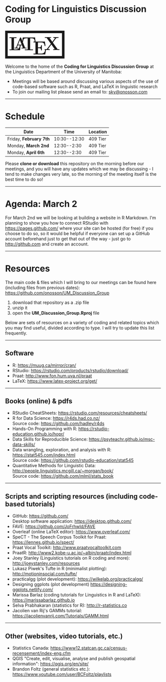 # Coding for Linguistics Discussion Group

<img src="images/LaTeXthickLogo.png" style="width:35%; border:8px solid; margin-right: 25px">

Welcome to the home of the **Coding for Linguistics Discussion Group** at the Linguistics Department of the University of Manitoba:

* Meetings will be based around discussing various aspects of the use of code-based software such as R, Praat, and LaTeX in linguistic research
* To join our mailing list please send an email to: <sky@onosson.com>

---

# Schedule

Date | Time | Location
-|-|-
Friday, **February 7th** | 10:30--12:30 | 409 Tier
Monday, **March 2nd** | 12:30--2:30 | 409 Tier
Monday, **April 6th** | 12:30--2:30 | 409 Tier

Please **clone or download** this repository on the morning before our meetings, and you will have any updates which we may be discussing - I tend to make changes very late, so the morning of the meeting itself is the best time to do so!

---

# Agenda: March 2

For March 2nd we will be looking at building a website in R Markdown. I'm planning to show you how to connect RStudio with https://pages.github.com/ where your site can be hosted (for free) if you choose to do so, so it would be helpful if everyone can set up a GitHub account beforehand just to get that out of the way - just go to http://github.com and create an account.

---

# Resources

The main code & files which I will bring to our meetings can be found here (including files from previous dates): https://github.com/onosson/UM_Discussion_Group

1. download that repository as a .zip file
1. unzip it
1. open the **UM_Discussion_Group.Rproj** file

Below are sets of resources on a variety of coding and related topics which you may find useful, divided according to type. I will try to update this list frequently.

---

## Software

* R: https://muug.ca/mirror/cran/
* RStudio: https://rstudio.com/products/rstudio/download/
* Praat: http://www.fon.hum.uva.nl/praat
* LaTeX: https://www.latex-project.org/get/

---

## Books (online) & pdfs

* RStudio CheatSheets: https://rstudio.com/resources/cheatsheets/
* R for Data Science: https://r4ds.had.co.nz/ <br> Source code: https://github.com/hadley/r4ds
* Hands-On Programming with R: https://rstudio-education.github.io/hopr/
* Data Skills for Reproducible Science: https://psyteachr.github.io/msc-data-skills/
* Data wrangling, exploration, and analysis with R: https://stat545.com/index.html <br> Source code: https://github.com/rstudio-education/stat545
* Quantitative Methods for Linguistic Data: http://people.linguistics.mcgill.ca/~morgan/book/ <br> Source code: https://github.com/mlml/stats_book

---

## Scripts and scripting resources (including code-based tutorials)

* GitHub: https://github.com/ <br> Desktop software application: https://desktop.github.com/
* FAVE: https://github.com/JoFrhwld/FAVE
* Overleaf (online LaTeX editor): https://www.overleaf.com/
* SpeCT - The Speech Corpus Toolkit for Praat: https://lennes.github.io/spect/
* Praat Vocal Toolkit: http://www.praatvocaltoolkit.com
* PraatR: http://www2.kobe-u.ac.jp/~albin/praatr/index.html
* Joey Stanley (Linguistics tutorials on R coding and more): http://joeystanley.com/resources
* Lukasz Piwek's Tufte in R (minimalist plotting): http://motioninsocial.com/tufte/
* practicalgg (plot development): https://wilkelab.org/practicalgg/
* Designing ggplots (plot development) https://designing-ggplots.netlify.com/
* Marissa Barlaz (coding tutorials for Linguistics in R and LaTeX): https://marissabarlaz.github.io
* Selva Prabhakaran (statistics for R): http://r-statistics.co
* Jacolien van Rij's GAMMs tutorial: https://jacolienvanrij.com/Tutorials/GAMM.html

---

## Other (websites, video tutorials, etc.)

* Statistics Canada: https://www12.statcan.gc.ca/census-recensement/index-eng.cfm
* QGIS "Create, edit, visualise, analyse and publish geospatial information": https://qgis.org/en/site/
* Brandon Foltz (general statistics etc.): https://www.youtube.com/user/BCFoltz/playlists
